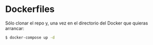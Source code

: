 # Dockerfiles

Sólo clonar el repo y, una vez en el directorio del Docker que quieras arrancar:
```bash
$ docker-compose up -d
```
